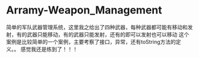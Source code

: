 # Arramy-Weapon_Management
简单的军队武器管理系统，这里我之给出了四种武器，每种武器都可能有移动和发射，有的武器只能移动，有的武器只能发射，还有的即可以发射也可以移动
这个案例是比较简单的一个案例，主要考察了接口，异常，还有toString方法的定义。。
感觉我还是练到了！！！
